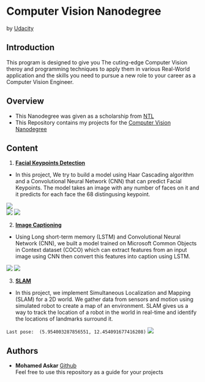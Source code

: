 # Computer Vision Nanodegree

by [Udacity](https://www.udacity.com/)<br/>
## Introduction
This program is designed to give you The cuting-edge Computer Vision theroy and programming techniques to apply them in various Real-World application and the skills you need to pursue a new role to your career as a Computer Vision Engineer.  


## Overview
  - This Nanodegree was given as a scholarship from [NTL](http://techleaders.eg/)
  - This Repository contains my projects for the [Computer Vision Nanodegree](https://www.udacity.com/course/computer-vision-nanodegree--nd891)

## Content
  1. [**Facial Keypoints Detection**](https://github.com/MohamedAskar/Computer-Vision-Nanodegree/tree/master/1.%20Facial%20Keypoints%20Detector)<br/>
  
  
  - In this project, We try to build a model using Haar Cascading algorithm and a Convolutional Neural Network (CNN) that can predict Facial Keypoints. The model takes an image with any number of faces on it and it predicts for each face the 68 distingusing keypoint.<br/>
  
  
  ![](https://user-images.githubusercontent.com/47199425/85956298-671d8c00-b985-11ea-9449-2be79b15d86a.png)<br/>
  ![](https://user-images.githubusercontent.com/47199425/85956462-5d485880-b986-11ea-9adb-b70bfba06842.png) ![](https://user-images.githubusercontent.com/47199425/85956358-a2b85600-b985-11ea-8d8a-1df1abfd14c3.png) 

  2. [**Image Captioning**](https://github.com/MohamedAskar/Computer-Vision-Nanodegree/tree/master/2.%20Image%20Captioning)<br/>
  
  
  - Using Long short-term memory (LSTM) and Convolutional Neural Network (CNN), we built a model trained on Microsoft Common Objects in Context dataset (COCO) which can extract features from an input image using CNN then convert this features into caption using LSTM.<br/>
  
  
 ![](https://user-images.githubusercontent.com/47199425/85957480-f333b180-b98d-11ea-9001-ef134b40baf1.png)  ![](https://user-images.githubusercontent.com/47199425/85957453-deefb480-b98d-11ea-93d3-008a8f957ebe.png) 



  3. [**SLAM**](https://github.com/MohamedAskar/Computer-Vision-Nanodegree/tree/master/3.%20SLAM)<br/>
  
  
  
  - In this project, we implement Simultaneous Localization and Mapping (SLAM) for a 2D world. We gather data from sensors and motion using simulated robot to create a map of an environment. SLAM gives us a way to track the location of a robot in the world in real-time and identify the locations of landmarks surround it.<br/>
  
  
  `Last pose:  (5.954003287856551, 12.454091677416208)`
![](https://user-images.githubusercontent.com/47199425/85957654-638f0280-b98f-11ea-8560-4428a0317e56.png)

## Authors
  - **Mohamed Askar** [Github](https://github.com/MohamedAskar)<br/>
  Feel free to use this repository as a guide for your projects 
  

  

